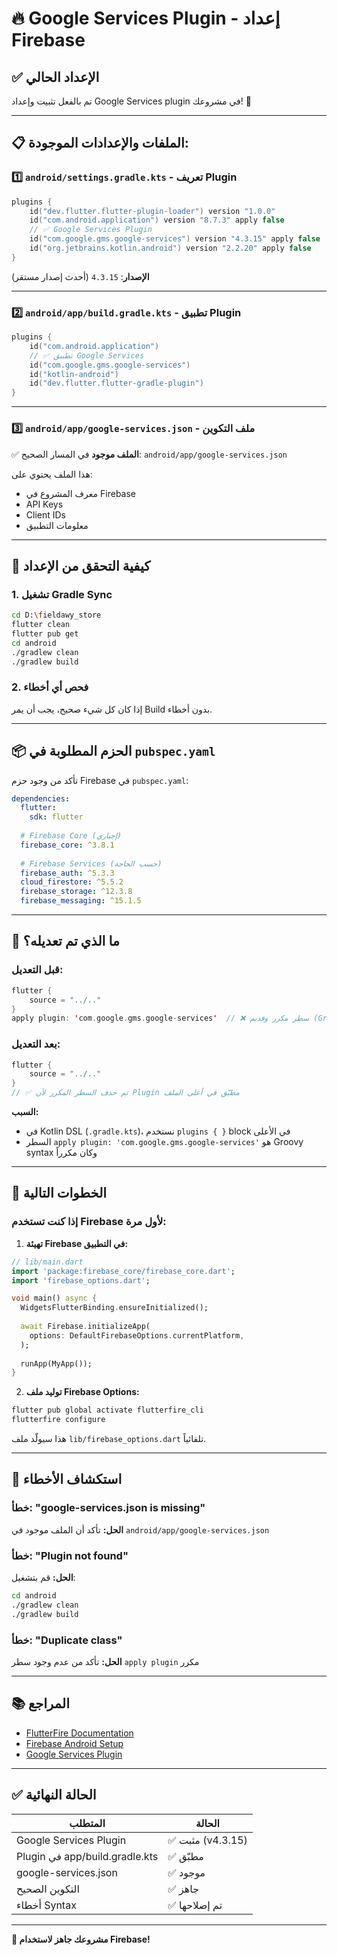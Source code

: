 # 🔥 Google Services Plugin - إعداد Firebase

## ✅ الإعداد الحالي

تم بالفعل تثبيت وإعداد Google Services plugin في مشروعك! 🎉

---

## 📋 الملفات والإعدادات الموجودة:

### 1️⃣ `android/settings.gradle.kts` - تعريف Plugin

```kotlin
plugins {
    id("dev.flutter.flutter-plugin-loader") version "1.0.0"
    id("com.android.application") version "8.7.3" apply false
    // ✅ Google Services Plugin
    id("com.google.gms.google-services") version "4.3.15" apply false
    id("org.jetbrains.kotlin.android") version "2.2.20" apply false
}
```

**الإصدار**: `4.3.15` (أحدث إصدار مستقر)

---

### 2️⃣ `android/app/build.gradle.kts` - تطبيق Plugin

```kotlin
plugins {
    id("com.android.application")
    // ✅ تطبيق Google Services
    id("com.google.gms.google-services")
    id("kotlin-android")
    id("dev.flutter.flutter-gradle-plugin")
}
```

---

### 3️⃣ `android/app/google-services.json` - ملف التكوين

✅ **الملف موجود** في المسار الصحيح: `android/app/google-services.json`

هذا الملف يحتوي على:
- معرف المشروع في Firebase
- API Keys
- Client IDs
- معلومات التطبيق

---

## 🚀 كيفية التحقق من الإعداد

### 1. تشغيل Gradle Sync

```bash
cd D:\fieldawy_store
flutter clean
flutter pub get
cd android
./gradlew clean
./gradlew build
```

### 2. فحص أي أخطاء

إذا كان كل شيء صحيح، يجب أن يمر Build بدون أخطاء.

---

## 📦 الحزم المطلوبة في `pubspec.yaml`

تأكد من وجود حزم Firebase في `pubspec.yaml`:

```yaml
dependencies:
  flutter:
    sdk: flutter
  
  # Firebase Core (إجباري)
  firebase_core: ^3.8.1
  
  # Firebase Services (حسب الحاجة)
  firebase_auth: ^5.3.3
  cloud_firestore: ^5.5.2
  firebase_storage: ^12.3.8
  firebase_messaging: ^15.1.5
```

---

## 🔧 ما الذي تم تعديله؟

### قبل التعديل:
```kotlin
flutter {
    source = "../.."
}
apply plugin: 'com.google.gms.google-services'  // ❌ سطر مكرر وقديم (Groovy syntax)
```

### بعد التعديل:
```kotlin
flutter {
    source = "../.."
}
// ✅ تم حذف السطر المكرر لأن Plugin مطبّق في أعلى الملف
```

**السبب:**
- في Kotlin DSL (`.gradle.kts`)، نستخدم `plugins { }` block في الأعلى
- السطر `apply plugin: 'com.google.gms.google-services'` هو Groovy syntax وكان مكرراً

---

## 🎯 الخطوات التالية

### إذا كنت تستخدم Firebase لأول مرة:

1. **تهيئة Firebase في التطبيق:**

```dart
// lib/main.dart
import 'package:firebase_core/firebase_core.dart';
import 'firebase_options.dart';

void main() async {
  WidgetsFlutterBinding.ensureInitialized();
  
  await Firebase.initializeApp(
    options: DefaultFirebaseOptions.currentPlatform,
  );
  
  runApp(MyApp());
}
```

2. **توليد ملف Firebase Options:**

```bash
flutter pub global activate flutterfire_cli
flutterfire configure
```

هذا سيولّد ملف `lib/firebase_options.dart` تلقائياً.

---

## 🐛 استكشاف الأخطاء

### خطأ: "google-services.json is missing"
**الحل:** تأكد أن الملف موجود في `android/app/google-services.json`

### خطأ: "Plugin not found"
**الحل:** قم بتشغيل:
```bash
cd android
./gradlew clean
./gradlew build
```

### خطأ: "Duplicate class"
**الحل:** تأكد من عدم وجود سطر `apply plugin` مكرر

---

## 📚 المراجع

- [FlutterFire Documentation](https://firebase.flutter.dev/)
- [Firebase Android Setup](https://firebase.google.com/docs/android/setup)
- [Google Services Plugin](https://developers.google.com/android/guides/google-services-plugin)

---

## ✅ الحالة النهائية

| المتطلب | الحالة |
|---------|--------|
| Google Services Plugin | ✅ مثبت (v4.3.15) |
| Plugin في app/build.gradle.kts | ✅ مطبّق |
| google-services.json | ✅ موجود |
| التكوين الصحيح | ✅ جاهز |
| أخطاء Syntax | ✅ تم إصلاحها |

---

**🎉 مشروعك جاهز لاستخدام Firebase!**
